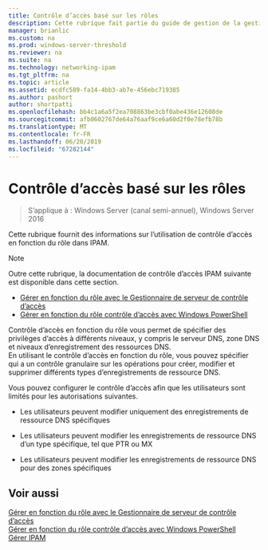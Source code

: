 ```yaml
---
title: Contrôle d’accès basé sur les rôles
description: Cette rubrique fait partie du guide de gestion de la gestion des adresses IP (IPAM) dans Windows Server 2016.
manager: brianlic
ms.custom: na
ms.prod: windows-server-threshold
ms.reviewer: na
ms.suite: na
ms.technology: networking-ipam
ms.tgt_pltfrm: na
ms.topic: article
ms.assetid: ecdfc589-fa14-4bb3-ab7e-456ebc719385
ms.author: pashort
author: shortpatti
ms.openlocfilehash: bb4c1a6a5f2ea708863be3cbf0abe436e12608de
ms.sourcegitcommit: afb0602767de64a76aaf9ce6a60d2f0e78efb78b
ms.translationtype: MT
ms.contentlocale: fr-FR
ms.lasthandoff: 06/20/2019
ms.locfileid: "67282144"
---
```

# <a name="role-based-access-control"></a>Contrôle d’accès basé sur les rôles

>S’applique à : Windows Server (canal semi-annuel), Windows Server 2016

Cette rubrique fournit des informations sur l’utilisation de contrôle d’accès en fonction du rôle dans IPAM.  
  
> [!NOTE]  
> Outre cette rubrique, la documentation de contrôle d’accès IPAM suivante est disponible dans cette section.  
>   
> -   [Gérer en fonction du rôle avec le Gestionnaire de serveur de contrôle d’accès](../../technologies/ipam/Manage-Role-Based-Access-Control-with-Server-Manager.md)  
> -   [Gérer en fonction du rôle contrôle d’accès avec Windows PowerShell](../../technologies/ipam/Manage-Role-Based-Access-Control-with-Windows-PowerShell.md)  
  
Contrôle d’accès en fonction du rôle vous permet de spécifier des privilèges d’accès à différents niveaux, y compris le serveur DNS, zone DNS et niveaux d’enregistrement des ressources DNS.  
En utilisant le contrôle d’accès en fonction du rôle, vous pouvez spécifier qui a un contrôle granulaire sur les opérations pour créer, modifier et supprimer différents types d’enregistrements de ressource DNS.  
  
Vous pouvez configurer le contrôle d’accès afin que les utilisateurs sont limités pour les autorisations suivantes.  
  
-   Les utilisateurs peuvent modifier uniquement des enregistrements de ressource DNS spécifiques  
  
-   Les utilisateurs peuvent modifier les enregistrements de ressource DNS d’un type spécifique, tel que PTR ou MX  
  
-   Les utilisateurs peuvent modifier les enregistrements de ressource DNS pour des zones spécifiques  
  
## <a name="see-also"></a>Voir aussi  
[Gérer en fonction du rôle avec le Gestionnaire de serveur de contrôle d’accès](../../technologies/ipam/Manage-Role-Based-Access-Control-with-Server-Manager.md)  
[Gérer en fonction du rôle contrôle d’accès avec Windows PowerShell](../../technologies/ipam/Manage-Role-Based-Access-Control-with-Windows-PowerShell.md)  
[Gérer IPAM](Manage-IPAM.md)  
  


